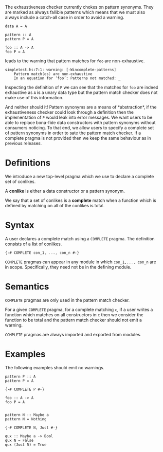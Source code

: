 
The exhaustiveness checker currently chokes on pattern synonyms. 
They are marked as always fallible patterns which means that we must also always include a catch-all case in order to avoid a warning.


```
data A = A

pattern :: A
pattern P = A

foo :: A -> A
foo P = A
```


leads to the warning that pattern matches for `foo` are non-exhaustive.


```wiki
simpletest.hs:7:1: warning: [-Wincomplete-patterns]
    Pattern match(es) are non-exhaustive
    In an equation for ‘foo’: Patterns not matched: _
```


Inspecting the definition of `P` we can see that the matches for `foo` are indeed exhaustive as `A` is a unary data type but the pattern match checker does not make use of this information.



And neither should it! Pattern synonyms are a means of \*abstraction\*, if the exhaustiveness checker could look through a definition then the implementation of `P` would leak into error messages. 
We want users to be able to replace bona-fide data constructors with pattern synonyms without consumers noticing. 
To that end, we allow users to specify a complete set of pattern synonyms in order to sate the pattern match checker. If a complete pragma is not provided then we keep the same behaviour as in previous releases.


# Definitions



We introduce a new top-level pragma which we use to declare a complete set of conlikes.



A **conlike** is either a data constructor or a pattern synonym.



We say that a set of conlikes is a **complete** match when a function which is defined by matching on all of the conlikes is total.


# Syntax



A user declares a complete match using a `COMPLETE` pragma. The definition consists of a list of conlikes. 


```
{-# COMPLETE con_1, ..., con_n #-}
```


`COMPLETE` pragmas can appear in any module in which `con_1,..., con_n` are in scope. Specifically, they need not be in the defining module.


# Semantics



`COMPLETE` pragmas are only used in the pattern match checker. 



For a given `COMPLETE` pragma, for a complete matching `c`, if a user writes a function which matches on all constructors in `c` then we consider the function to be total and the pattern match checker should not emit a warning.



`COMPLETE` pragmas are always imported and exported from modules. 


# Examples



The following examples should emit no warnings.


```
pattern P :: A
pattern P = A

{-# COMPLETE P #-}

foo :: A -> A
foo P = A
```

```

pattern N :: Maybe a
pattern N = Nothing

{-# COMPLETE N, Just #-}

qux :: Maybe a -> Bool
qux N = False
qux (Just 5) = True

```